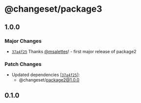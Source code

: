 # @changeset/package3

## 1.0.0

### Major Changes

- [`37a4f25`](https://github.com/msalettes/nx-changeset/commit/37a4f258b5a57988b7c0b12e598f25912622deb3) Thanks [@msalettes](https://github.com/msalettes)! - first major release of package2

### Patch Changes

- Updated dependencies [[`37a4f25`](https://github.com/msalettes/nx-changeset/commit/37a4f258b5a57988b7c0b12e598f25912622deb3)]:
  - @changeset/package2@1.0.0

## 0.1.0
